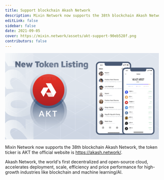 ```yaml
---
title: Support blockchain Akash Network
description: Mixin Network now supports the 38th blockchain Akash Network.
editLink: false
sidebar: false
date: 2021-09-05
cover: https://mixin.network/assets/akt-support-90eb528f.png
contributors: false
---
```


![akt-support](./akt-support.png)

Mixin Network now supports the 38th blockchain Akash Network, the token ticker is AKT the official website is https://akash.network/.

Akash Network, the world's first decentralized and open-source cloud, accelerates deployment, scale, efficiency and price performance for high-growth industries like blockchain and machine learning/AI.